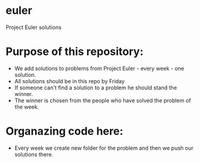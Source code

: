 # euler
Project Euler solutions

# Purpose of this repository:
 * We add solutions to problems from Project Euler - every week - one solution. 
 * All solutions should be in this repo by Friday
 * If someone can't find a solution to a problem he should stand the winner. 
 * The winner is chosen from the people who have solved the problem of the week.

# Organazing code here:
 * Every week we create new folder for the problem and then we push our solutions there.
